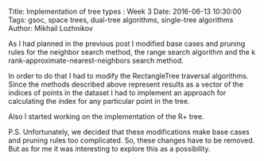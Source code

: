 Title: Implementation of tree types : Week 3
Date: 2016-06-13 10:30:00
Tags: gsoc, space trees, dual-tree algorithms, single-tree algorithms
Author: Mikhail Lozhnikov

As I had planned in the previous post I modified base cases and pruning rules for the neighbor search method, the range search algorithm and the k rank-approximate-nearest-neighbors search method.

In order to do that I had to modify the RectangleTree traversal algorithms. Since the methods described above represent results as a vector of the indices of points in the dataset I had to implement an approach for calculating the index for any particular point in the tree.

Also I started working on the implementation of the R+ tree.

P.S. Unfortunately, we decided that these modifications make base cases and pruning rules too complicated. So, these changes have to be removed. But as for me it was interesting to explore this as a possibility.
